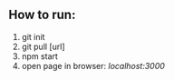 ## How to run:
1. git init
2. git pull [url]
3. npm start
4. open page in browser: *localhost:3000*
